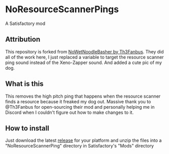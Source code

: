 # NoResourceScannerPings

A Satisfactory mod

## Attribution

This repository is forked from [NoWetNoodleBasher by Th3Fanbus](https://github.com/Th3Fanbus/NoWetNoodleBasher). They did all of the work here, I just replaced a variable to target the resource scanner ping sound instead of the Xeno-Zapper sound. And added a cute pic of my dog.

## What is this

This removes the high pitch ping that happens when the resource scanner finds a resource because it freaked my dog out. Massive thank you to @Th3Fanbus for open-sourcing their mod and personally helping me in Discord when I couldn't figure out how to make changes to it.

## How to install

Just download the latest [release](https://github.com/JosefBud/NoResourceScannerPings/releases) for your platform and unzip the files into a "NoResourceScannerPing" directory in Satisfactory's "Mods" directory
